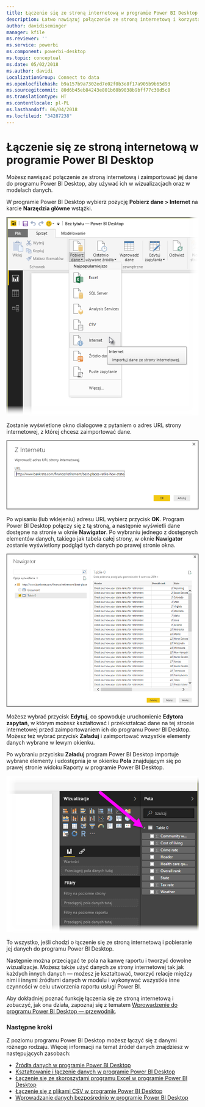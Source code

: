 ```yaml
---
title: Łączenie się ze stroną internetową w programie Power BI Desktop
description: Łatwo nawiązuj połączenie ze stroną internetową i korzystaj z niej w programie Power BI Desktop
author: davidiseminger
manager: kfile
ms.reviewer: ''
ms.service: powerbi
ms.component: powerbi-desktop
ms.topic: conceptual
ms.date: 05/02/2018
ms.author: davidi
LocalizationGroup: Connect to data
ms.openlocfilehash: b9a157b9a7302ed7e02f0b3e8f17a905b9b65d93
ms.sourcegitcommit: 80d6b45eb84243e801b60b9038b9bff77c30d5c8
ms.translationtype: HT
ms.contentlocale: pl-PL
ms.lasthandoff: 06/04/2018
ms.locfileid: "34287238"
---
```

# <a name="connect-to-a-web-page-from-power-bi-desktop"></a>Łączenie się ze stroną internetową w programie Power BI Desktop
Możesz nawiązać połączenie ze stroną internetową i zaimportować jej dane do programu Power BI Desktop, aby używać ich w wizualizacjach oraz w modelach danych.

W programie Power BI Desktop wybierz pozycję **Pobierz dane > Internet** na karcie **Narzędzia główne** wstążki.

![](media/desktop-connect-to-web/connect-to-web_1.png)

Zostanie wyświetlone okno dialogowe z pytaniem o adres URL strony internetowej, z której chcesz zaimportować dane.

![](media/desktop-connect-to-web/connect-to-web_2.png)

Po wpisaniu (lub wklejeniu) adresu URL wybierz przycisk **OK**. Program Power BI Desktop połączy się z tą stroną, a następnie wyświetli dane dostępne na stronie w oknie **Nawigator**. Po wybraniu jednego z dostępnych elementów danych, takiego jak tabela całej strony, w oknie **Nawigator** zostanie wyświetlony podgląd tych danych po prawej stronie okna.

![](media/desktop-connect-to-web/connect-to-web_3.png)

Możesz wybrać przycisk **Edytuj**, co spowoduje uruchomienie **Edytora zapytań**, w którym możesz kształtować i przekształcać dane na tej stronie internetowej przed zaimportowaniem ich do programu Power BI Desktop. Możesz też wybrać przycisk **Załaduj** i zaimportować wszystkie elementy danych wybrane w lewym okienku.

Po wybraniu przycisku **Załaduj** program Power BI Desktop importuje wybrane elementy i udostępnia je w okienku **Pola** znajdującym się po prawej stronie widoku Raporty w programie Power BI Desktop.

![](media/desktop-connect-to-web/connect-to-web_4.png)

To wszystko, jeśli chodzi o łączenie się ze stroną internetową i pobieranie jej danych do programu Power BI Desktop.

Następnie można przeciągać te pola na kanwę raportu i tworzyć dowolne wizualizacje. Możesz także użyć danych ze strony internetowej tak jak każdych innych danych — możesz je kształtować, tworzyć relacje między nimi i innymi źródłami danych w modelu i wykonywać wszystkie inne czynności w celu utworzenia raportu usługi Power BI.

Aby dokładniej poznać funkcję łączenia się ze stroną internetową i zobaczyć, jak ona działa, zapoznaj się z tematem [Wprowadzenie do programu Power BI Desktop — przewodnik](desktop-getting-started.md).

### <a name="next-steps"></a>Następne kroki
Z poziomu programu Power BI Desktop możesz łączyć się z danymi różnego rodzaju. Więcej informacji na temat źródeł danych znajdziesz w następujących zasobach:

* [Źródła danych w programie Power BI Desktop](desktop-data-sources.md)
* [Kształtowanie i łączenie danych w programie Power BI Desktop](desktop-shape-and-combine-data.md)
* [Łączenie się ze skoroszytami programu Excel w programie Power BI Desktop](desktop-connect-excel.md)   
* [Łączenie się z plikami CSV w programie Power BI Desktop](desktop-connect-csv.md)   
* [Wprowadzanie danych bezpośrednio w programie Power BI Desktop](desktop-enter-data-directly-into-desktop.md)   


